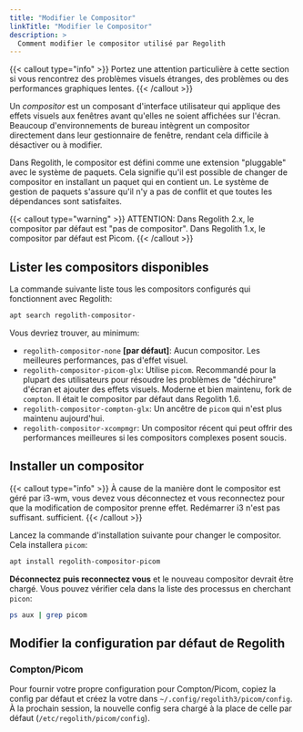 ```yaml
---
title: "Modifier le Compositor"
linkTitle: "Modifier le Compositor"
description: >
  Comment modifier le compositor utilisé par Regolith
---
```


{{< callout type="info" >}}
Portez une attention particulière à cette section si vous rencontrez des problèmes visuels étranges,
des problèmes ou des performances graphiques lentes.
{{< /callout >}}

Un _compositor_ est un composant d'interface utilisateur qui applique des effets visuels
aux fenêtres avant qu'elles ne soient affichées sur l'écran.
Beaucoup d'environnements de bureau intègrent un compositor directement dans leur gestionnaire de fenêtre,
rendant cela difficile à désactiver ou à modifier.

Dans Regolith, le compositor est défini comme une extension "pluggable" avec le système de paquets.
Cela signifie qu'il est possible de changer de compositor en installant un paquet qui en contient un.
Le système de gestion de paquets s'assure qu'il n'y a pas de conflit et que toutes les dépendances sont satisfaites.

{{< callout type="warning" >}}
ATTENTION: Dans Regolith 2.x, le compositor par défaut est "pas de compositor".
Dans Regolith 1.x, le compositor par défaut est Picom.
{{< /callout >}}

## Lister les compositors disponibles

La commande suivante liste tous les compositors configurés qui fonctionnent avec Regolith:

```bash
apt search regolith-compositor-
```

Vous devriez trouver, au minimum:

- `regolith-compositor-none` **[par défaut]**: Aucun compositor. Les meilleures performances, pas d'effet visuel.
- `regolith-compositor-picom-glx`: Utilise `picom`. Recommandé pour la plupart des utilisateurs pour résoudre les problèmes de "déchirure" d'écran et ajouter des effets visuels. Moderne et bien maintenu, fork de `compton`. Il était le compositor par défaut dans Regolith 1.6.
- `regolith-compositor-compton-glx`: Un ancêtre de `picom` qui n'est plus maintenu aujourd'hui.
- `regolith-compositor-xcompmgr`: Un compositor récent qui peut offrir des performances meilleures si les compositors complexes posent soucis.

## Installer un compositor

{{< callout type="info" >}}
À cause de la manière dont le compositor est géré par i3-wm, vous devez vous déconnectez
et vous reconnectez pour que la modification de compositor prenne effet.
Redémarrer i3 n'est pas suffisant.
sufficient.
{{< /callout >}}

Lancez la commande d'installation suivante pour changer le compositor.
Cela installera `picom`:

```bash
apt install regolith-compositor-picom
```

**Déconnectez puis reconnectez vous** et le nouveau compositor devrait être chargé.
Vous pouvez vérifier cela dans la liste des processus en cherchant `picon`:

```bash
ps aux | grep picom
```

## Modifier la configuration par défaut de Regolith

### Compton/Picom

Pour fournir votre propre configuration pour Compton/Picom, copiez la config par défaut
et créez la votre dans `~/.config/regolith3/picom/config`.
À la prochain session, la nouvelle config sera chargé à la place de celle par défaut (`/etc/regolith/picom/config`).
